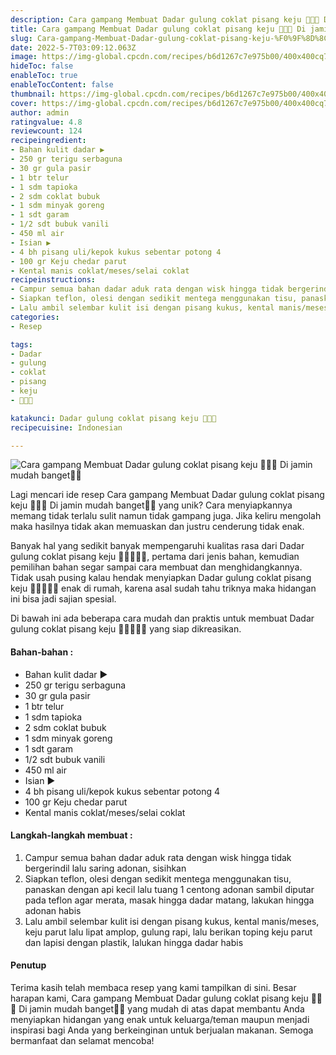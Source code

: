 ```yaml
---
description: Cara gampang Membuat Dadar gulung coklat pisang keju 🍌🍫🧀 Di jamin mudah banget"
title: Cara gampang Membuat Dadar gulung coklat pisang keju 🍌🍫🧀 Di jamin mudah banget
slug: Cara-gampang-Membuat-Dadar-gulung-coklat-pisang-keju-%F0%9F%8D%8C%F0%9F%8D%AB%F0%9F%A7%80-Di-jamin-mudah-banget
date: 2022-5-7T03:09:12.063Z
image: https://img-global.cpcdn.com/recipes/b6d1267c7e975b00/400x400cq70/photo.jpg
hideToc: false
enableToc: true
enableTocContent: false
thumbnail: https://img-global.cpcdn.com/recipes/b6d1267c7e975b00/400x400cq70/photo.jpg
cover: https://img-global.cpcdn.com/recipes/b6d1267c7e975b00/400x400cq70/photo.jpg
author: admin
ratingvalue: 4.8
reviewcount: 124
recipeingredient:
- Bahan kulit dadar ▶
- 250 gr terigu serbaguna
- 30 gr gula pasir
- 1 btr telur
- 1 sdm tapioka
- 2 sdm coklat bubuk
- 1 sdm minyak goreng
- 1 sdt garam
- 1/2 sdt bubuk vanili
- 450 ml air
- Isian ▶
- 4 bh pisang uli/kepok kukus sebentar potong 4
- 100 gr Keju chedar parut
- Kental manis coklat/meses/selai coklat
recipeinstructions:
- Campur semua bahan dadar aduk rata dengan wisk hingga tidak bergerindil lalu saring adonan, sisihkan
- Siapkan teflon, olesi dengan sedikit mentega menggunakan tisu, panaskan dengan api kecil lalu tuang 1 centong adonan sambil diputar pada teflon agar merata, masak hingga dadar matang, lakukan hingga adonan habis
- Lalu ambil selembar kulit isi dengan pisang kukus, kental manis/meses, keju parut lalu lipat amplop, gulung rapi, lalu berikan toping keju parut dan lapisi dengan plastik, lalukan hingga dadar habis
categories:
- Resep

tags:
- Dadar
- gulung
- coklat
- pisang
- keju
- 🍌🍫🧀

katakunci: Dadar gulung coklat pisang keju 🍌🍫🧀
recipecuisine: Indonesian

---
```


![Cara gampang Membuat Dadar gulung coklat pisang keju 🍌🍫🧀 Di jamin mudah banget👩‍🍳](https://img-global.cpcdn.com/recipes/b6d1267c7e975b00/400x400cq70/photo.jpg)

Lagi mencari ide resep Cara gampang Membuat Dadar gulung coklat pisang keju 🍌🍫🧀 Di jamin mudah banget👩‍🍳 yang unik? Cara menyiapkannya memang tidak terlalu sulit namun tidak gampang juga. Jika keliru mengolah maka hasilnya tidak akan memuaskan dan justru cenderung tidak enak.

Banyak hal yang sedikit banyak mempengaruhi kualitas rasa dari Dadar gulung coklat pisang keju 🍌🍫🧀👩‍🍳, pertama dari jenis bahan, kemudian pemilihan bahan segar sampai cara membuat dan menghidangkannya. Tidak usah pusing kalau hendak menyiapkan Dadar gulung coklat pisang keju 🍌🍫🧀👩‍🍳 enak di rumah, karena asal sudah tahu triknya maka hidangan ini bisa jadi sajian spesial.

Di bawah ini ada beberapa cara mudah dan praktis untuk membuat Dadar gulung coklat pisang keju 🍌🍫🧀👩‍🍳 yang siap dikreasikan.

<!--inarticleads1-->

#### Bahan-bahan :

- Bahan kulit dadar ▶
- 250 gr terigu serbaguna
- 30 gr gula pasir
- 1 btr telur
- 1 sdm tapioka
- 2 sdm coklat bubuk
- 1 sdm minyak goreng
- 1 sdt garam
- 1/2 sdt bubuk vanili
- 450 ml air
- Isian ▶
- 4 bh pisang uli/kepok kukus sebentar potong 4
- 100 gr Keju chedar parut
- Kental manis coklat/meses/selai coklat

<!--inarticleads2-->

#### Langkah-langkah membuat :

1. Campur semua bahan dadar aduk rata dengan wisk hingga tidak bergerindil lalu saring adonan, sisihkan
1. Siapkan teflon, olesi dengan sedikit mentega menggunakan tisu, panaskan dengan api kecil lalu tuang 1 centong adonan sambil diputar pada teflon agar merata, masak hingga dadar matang, lakukan hingga adonan habis
1. Lalu ambil selembar kulit isi dengan pisang kukus, kental manis/meses, keju parut lalu lipat amplop, gulung rapi, lalu berikan toping keju parut dan lapisi dengan plastik, lalukan hingga dadar habis

#### Penutup

Terima kasih telah membaca resep yang kami tampilkan di sini. Besar harapan kami, Cara gampang Membuat Dadar gulung coklat pisang keju 🍌🍫🧀 Di jamin mudah banget👩‍🍳 yang mudah di atas dapat membantu Anda menyiapkan hidangan yang enak untuk keluarga/teman maupun menjadi inspirasi bagi Anda yang berkeinginan untuk berjualan makanan. Semoga bermanfaat dan selamat mencoba!